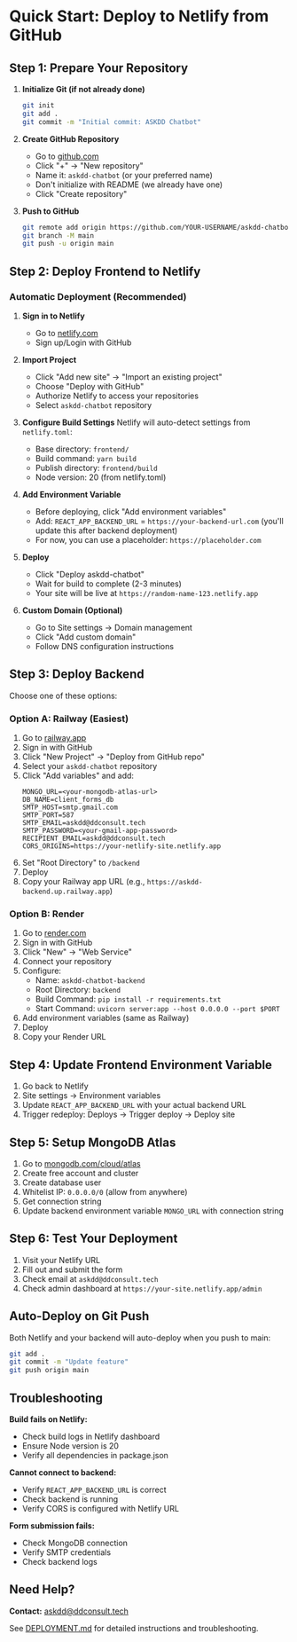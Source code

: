 # Quick Start: Deploy to Netlify from GitHub

## Step 1: Prepare Your Repository

1. **Initialize Git (if not already done)**
   ```bash
   git init
   git add .
   git commit -m "Initial commit: ASKDD Chatbot"
   ```

2. **Create GitHub Repository**
   - Go to [github.com](https://github.com)
   - Click "+" → "New repository"
   - Name it: `askdd-chatbot` (or your preferred name)
   - Don't initialize with README (we already have one)
   - Click "Create repository"

3. **Push to GitHub**
   ```bash
   git remote add origin https://github.com/YOUR-USERNAME/askdd-chatbot.git
   git branch -M main
   git push -u origin main
   ```

## Step 2: Deploy Frontend to Netlify

### Automatic Deployment (Recommended)

1. **Sign in to Netlify**
   - Go to [netlify.com](https://netlify.com)
   - Sign up/Login with GitHub

2. **Import Project**
   - Click "Add new site" → "Import an existing project"
   - Choose "Deploy with GitHub"
   - Authorize Netlify to access your repositories
   - Select `askdd-chatbot` repository

3. **Configure Build Settings**
   Netlify will auto-detect settings from `netlify.toml`:
   - Base directory: `frontend/`
   - Build command: `yarn build`
   - Publish directory: `frontend/build`
   - Node version: 20 (from netlify.toml)

4. **Add Environment Variable**
   - Before deploying, click "Add environment variables"
   - Add: `REACT_APP_BACKEND_URL` = `https://your-backend-url.com` (you'll update this after backend deployment)
   - For now, you can use a placeholder: `https://placeholder.com`

5. **Deploy**
   - Click "Deploy askdd-chatbot"
   - Wait for build to complete (2-3 minutes)
   - Your site will be live at `https://random-name-123.netlify.app`

6. **Custom Domain (Optional)**
   - Go to Site settings → Domain management
   - Click "Add custom domain"
   - Follow DNS configuration instructions

## Step 3: Deploy Backend

Choose one of these options:

### Option A: Railway (Easiest)

1. Go to [railway.app](https://railway.app)
2. Sign in with GitHub
3. Click "New Project" → "Deploy from GitHub repo"
4. Select your `askdd-chatbot` repository
5. Click "Add variables" and add:
   ```
   MONGO_URL=<your-mongodb-atlas-url>
   DB_NAME=client_forms_db
   SMTP_HOST=smtp.gmail.com
   SMTP_PORT=587
   SMTP_EMAIL=askdd@ddconsult.tech
   SMTP_PASSWORD=<your-gmail-app-password>
   RECIPIENT_EMAIL=askdd@ddconsult.tech
   CORS_ORIGINS=https://your-netlify-site.netlify.app
   ```
6. Set "Root Directory" to `/backend`
7. Deploy
8. Copy your Railway app URL (e.g., `https://askdd-backend.up.railway.app`)

### Option B: Render

1. Go to [render.com](https://render.com)
2. Sign in with GitHub
3. Click "New" → "Web Service"
4. Connect your repository
5. Configure:
   - Name: `askdd-chatbot-backend`
   - Root Directory: `backend`
   - Build Command: `pip install -r requirements.txt`
   - Start Command: `uvicorn server:app --host 0.0.0.0 --port $PORT`
6. Add environment variables (same as Railway)
7. Deploy
8. Copy your Render URL

## Step 4: Update Frontend Environment Variable

1. Go back to Netlify
2. Site settings → Environment variables
3. Update `REACT_APP_BACKEND_URL` with your actual backend URL
4. Trigger redeploy: Deploys → Trigger deploy → Deploy site

## Step 5: Setup MongoDB Atlas

1. Go to [mongodb.com/cloud/atlas](https://mongodb.com/cloud/atlas)
2. Create free account and cluster
3. Create database user
4. Whitelist IP: `0.0.0.0/0` (allow from anywhere)
5. Get connection string
6. Update backend environment variable `MONGO_URL` with connection string

## Step 6: Test Your Deployment

1. Visit your Netlify URL
2. Fill out and submit the form
3. Check email at `askdd@ddconsult.tech`
4. Check admin dashboard at `https://your-site.netlify.app/admin`

## Auto-Deploy on Git Push

Both Netlify and your backend will auto-deploy when you push to main:

```bash
git add .
git commit -m "Update feature"
git push origin main
```

## Troubleshooting

**Build fails on Netlify:**
- Check build logs in Netlify dashboard
- Ensure Node version is 20
- Verify all dependencies in package.json

**Cannot connect to backend:**
- Verify `REACT_APP_BACKEND_URL` is correct
- Check backend is running
- Verify CORS is configured with Netlify URL

**Form submission fails:**
- Check MongoDB connection
- Verify SMTP credentials
- Check backend logs

## Need Help?

**Contact:** askdd@ddconsult.tech

See [DEPLOYMENT.md](DEPLOYMENT.md) for detailed instructions and troubleshooting.
